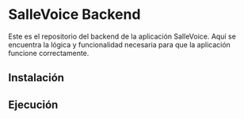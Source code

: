 # SalleVoice Backend

Este es el repositorio del backend de la aplicación SalleVoice. Aquí se encuentra la lógica y funcionalidad necesaria para que la aplicación funcione correctamente.

## Instalación

<!-- Por favor, rellena esta sección con las instrucciones de instalación -->

## Ejecución

<!-- Por favor, rellena esta sección con las instrucciones de ejecución -->